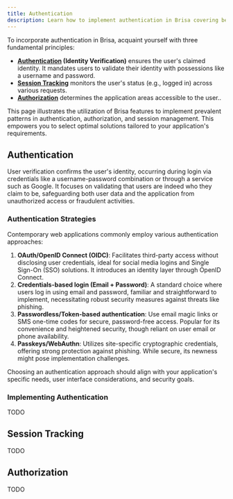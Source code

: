 ```yaml
---
title: Authentication
description: Learn how to implement authentication in Brisa covering best practices, securing routes, authorization techniques, and session management.
---
```


To incorporate authentication in Brisa, acquaint yourself with three fundamental principles:

- **[Authentication](#authentication) (Identity Verification)** ensures the user's claimed identity. It mandates users to validate their identity with possessions like a username and password.
- **[Session Tracking](#session-tracking)** monitors the user's status (e.g., logged in) across various requests.
- **[Authorization](#authorization)** determines the application areas accessible to the user..

This page illustrates the utilization of Brisa features to implement prevalent patterns in authentication, authorization, and session management. This empowers you to select optimal solutions tailored to your application's requirements.

## Authentication

User verification confirms the user's identity, occurring during login via credentials like a username-password combination or through a service such as Google. It focuses on validating that users are indeed who they claim to be, safeguarding both user data and the application from unauthorized access or fraudulent activities.

### Authentication Strategies

Contemporary web applications commonly employ various authentication approaches:

1. **OAuth/OpenID Connect (OIDC)**: Facilitates third-party access without disclosing user credentials, ideal for social media logins and Single Sign-On (SSO) solutions. It introduces an identity layer through OpenID Connect.
2. **Credentials-based login (Email + Password)**: A standard choice where users log in using email and password, familiar and straightforward to implement, necessitating robust security measures against threats like phishing.
3. **Passwordless/Token-based authentication**: Use email magic links or SMS one-time codes for secure, password-free access. Popular for its convenience and heightened security, though reliant on user email or phone availability.
4. **Passkeys/WebAuthn**: Utilizes site-specific cryptographic credentials, offering strong protection against phishing. While secure, its newness might pose implementation challenges.

Choosing an authentication approach should align with your application's specific needs, user interface considerations, and security goals.

### Implementing Authentication

TODO

## Session Tracking

TODO

## Authorization

TODO
